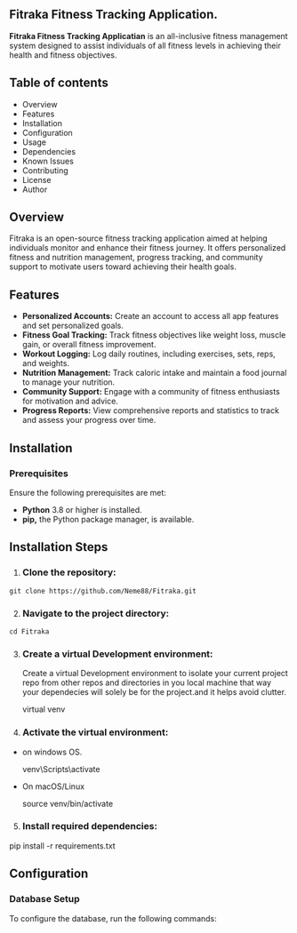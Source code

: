 ## Fitraka Fitness Tracking Application.
**Fitraka Fitness Tracking Applicatian** is an all-inclusive fitness management system designed to assist individuals of all fitness levels in achieving their health and fitness objectives.

## Table of contents
- Overview
- Features
- Installation
- Configuration
- Usage
- Dependencies
- Known Issues
- Contributing
- License
- Author

## Overview

Fitraka is an open-source fitness tracking application aimed at helping individuals monitor and enhance their fitness journey. It offers personalized fitness and nutrition management, progress tracking, and community support to motivate users toward achieving their health goals.

## Features
- **Personalized Accounts:** Create an account to access all app features and set personalized goals.
- **Fitness Goal Tracking:** Track fitness objectives like weight loss, muscle gain, or overall fitness improvement.
- **Workout Logging:** Log daily routines, including exercises, sets, reps, and weights.
- **Nutrition Management:** Track caloric intake and maintain a food journal to manage your nutrition.
- **Community Support:** Engage with a community of fitness enthusiasts for motivation and advice.
- **Progress Reports:** View comprehensive reports and statistics to track and assess your progress over time.
## Installation
### Prerequisites
Ensure the following prerequisites are met:
- **Python** 3.8 or higher is installed.
- **pip,** the Python package manager, is available.

## Installation Steps

  1. ### Clone the repository:

    git clone https://github.com/Neme88/Fitraka.git
    
  2. ### Navigate to the project directory:
    cd Fitraka

  3. ### Create a virtual Development environment:
     Create a virtual Development environment to isolate your current project repo from other repos and directories in you local machine that way your dependecies will solely be for the project.and it helps avoid clutter.
     
     virtual venv

  4. ### Activate the virtual environment:
  - on windows OS.
     
     venv\Scripts\activate

  - On macOS/Linux
     
     source venv/bin/activate
  
5. ### Install required dependencies:

  pip install -r requirements.txt

## Configuration
### Database Setup
To configure the database, run the following commands:




